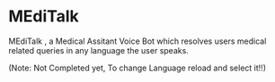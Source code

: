 # MEdiTalk
MEdiTalk , a Medical Assitant Voice Bot which resolves users medical related queries in any language the user speaks.


(Note: Not Completed yet, To change Language reload and select it!!)
